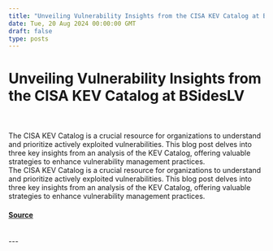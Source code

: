 ```yaml
---
title: "Unveiling Vulnerability Insights from the CISA KEV Catalog at BSidesLV"
date: Tue, 20 Aug 2024 00:00:00 GMT
draft: false
type: posts
---
```

# Unveiling Vulnerability Insights from the CISA KEV Catalog at BSidesLV

<br/>

<br/>
The CISA KEV Catalog is a crucial resource for organizations to understand and prioritize actively exploited vulnerabilities. This blog post delves into three key insights from an analysis of the KEV Catalog, offering valuable strategies to enhance vulnerability management practices.
<br/>
The CISA KEV Catalog is a crucial resource for organizations to understand and prioritize actively exploited vulnerabilities. This blog post delves into three key insights from an analysis of the KEV Catalog, offering valuable strategies to enhance vulnerability management practices.

#### [Source](https://www.greynoise.io/blog/unveiling-vulnerability-insights-from-the-cisa-kev-catalog-at-bsideslv)

<br/>
---
